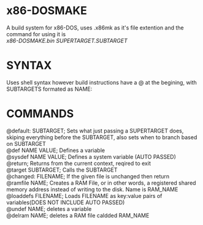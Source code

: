 # x86-DOSMAKE
A build system for x86-DOS, uses .x86mk as it's file extention and the command for using it is <br/>
*x86-DOSMAKE.bin SUPERTARGET.SUBTARGET*<br/>
# SYNTAX
Uses shell syntax however build instructions have a @ at the begining, with SUBTARGETS formated as NAME:
# COMMANDS
@default: SUBTARGET; Sets what just passing a SUPERTARGET does, skiping everything before the SUBTARGET, also sets when to branch based on SUBTARGET<br/>
@def NAME VALUE; Defines a variable <br/>
@sysdef NAME VALUE; Defines a system variable (AUTO PASSED)<br/>
@return; Returns from the current context, reqired to exit<br/>
@target SUBTARGET; Calls the SUBTARGET<br/>
@changed: FILENAME; If the given file is unchanged then return<br/>
@ramfile NAME; Creates a RAM File, or in other words, a registered shared memory address instead of writing to the disk. Name is RAM_NAME <br/>
@loaddefs FILENAME; Loads FILENAME as key:value pairs of variables(DOES NOT INCLUDE AUTO PASSED) <br/>
@undef NAME; deletes a variable<br/>
@delram NAME; deletes a RAM file caldded RAM_NAME